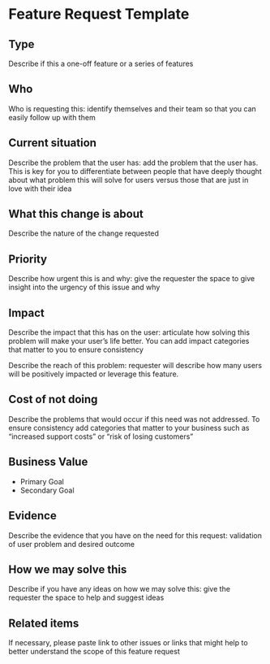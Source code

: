 
# Feature Request Template 

<!---
Please feel free to add/remove sections as your consider necessary
when filing new feature requests.

If you add new items, please also consider contributing to this template
by raising a MR in the .gitlab folder of this repo.

Thanks!
-->

## Type 

Describe if this a one-off feature or a series of features

## Who 

Who is requesting this: identify themselves and their team so that you can easily follow up with them

## Current situation

Describe the problem that the user has: add the problem that the user has. This is key for you to differentiate between people that have deeply thought about what problem this will solve for users versus those that are just in love with their idea

## What this change is about

Describe the nature of the change requested

## Priority

Describe how urgent this is and why: give the requester the space to give insight into the urgency of this issue and why

## Impact

Describe the impact that this has on the user: articulate how solving this problem will make your user’s life better. You can add impact categories that matter to you to ensure consistency

Describe the reach of this problem: requester will describe how many users will be positively impacted or leverage this feature.

## Cost of not doing

Describe the problems that would occur if this need was not addressed. To ensure consistency add categories that matter to your business such as “increased support costs” or “risk of losing customers”

## Business Value

- Primary Goal
- Secondary Goal

## Evidence

Describe the evidence that you have on the need for this request: validation of user problem and desired outcome

## How we may solve this

Describe if you have any ideas on how we may solve this: give the requester the space to help and suggest ideas

## Related items

If necessary, please paste link to other issues or links that might help
to better understand the scope of this feature request
